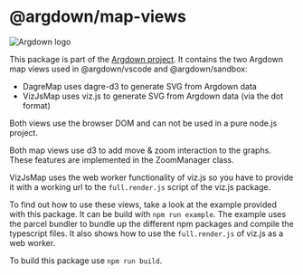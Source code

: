 # @argdown/map-views

![Argdown logo](https://raw.githubusercontent.com/christianvoigt/argdown/HEAD/argdown-arrow.png "Argdown logo")

This package is part of the [Argdown project](https://argdown.org). It contains the two Argdown map views used in @argdown/vscode and @argdown/sandbox:

- DagreMap uses dagre-d3 to generate SVG from Argdown data
- VizJsMap uses viz.js to generate SVG from Argdown data (via the dot format)

Both views use the browser DOM and can not be used in a pure node.js project.

Both map views use d3 to add move & zoom interaction to the graphs. These features are implemented in the ZoomManager class.

VizJsMap uses the web worker functionality of viz.js so you have to provide it with a working url to the `full.render.js` script of the viz.js package.

To find out how to use these views, take a look at the example provided with this package. It can be build with `npm run example`. The example uses the parcel bundler to bundle up the different npm packages and compile the typescript files. It also shows how to use the `full.render.js` of viz.js as a web worker.

To build this package use `npm run build`.
